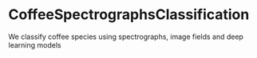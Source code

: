 # CoffeeSpectrographsClassification
We classify coffee species using spectrographs, image fields and deep learning models
